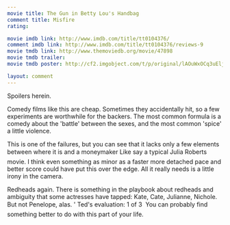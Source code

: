 ```yaml
---
movie title: The Gun in Betty Lou's Handbag
comment title: Misfire
rating: 

movie imdb link: http://www.imdb.com/title/tt0104376/
comment imdb link: http://www.imdb.com/title/tt0104376/reviews-9
movie tmdb link: http://www.themoviedb.org/movie/47898
movie tmdb trailer: 
movie tmdb poster: http://cf2.imgobject.com/t/p/original/lAOuWxOCq3uEljWuGAJZRisIUq1.jpg

layout: comment
---
```


Spoilers herein.

Comedy films like this are cheap. Sometimes they accidentally hit, so a few experiments are worthwhile for the backers. The most common formula is a comedy about the 'battle' between the sexes, and the most common 'spice' a little violence.

This is one of the failures, but you can see that it lacks only a few elements between where it is and a moneymaker Like say a typical Julia Roberts movie. I think even something as minor as a faster more detached pace and better score could have put this over the edge. All it really needs is a little irony in the camera.

Redheads again. There is something in the playbook about redheads and ambiguity that some actresses have tapped: Kate, Cate, Julianne, Nichole. But not Penelope, alas. ' Ted's evaluation: 1 of 3  You can probably find something better to do with this part of your life.